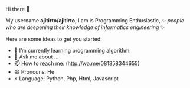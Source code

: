  Hi there 👋


My username **ajitirto/ajitirto**, I am is Programming Enthusiastic, ✨ _people who are deepening their knowledge of informatics engineering_ ✨ 

Here are some ideas to get you started:

- 🌱 I’m currently learning programming algorithm
- 💬 Ask me about ...
- 📫 How to reach me: (http://wa.me/081358344655)
- 😄 Pronouns: He
- ⚡ Language: Python, Php, Html, Javascript

